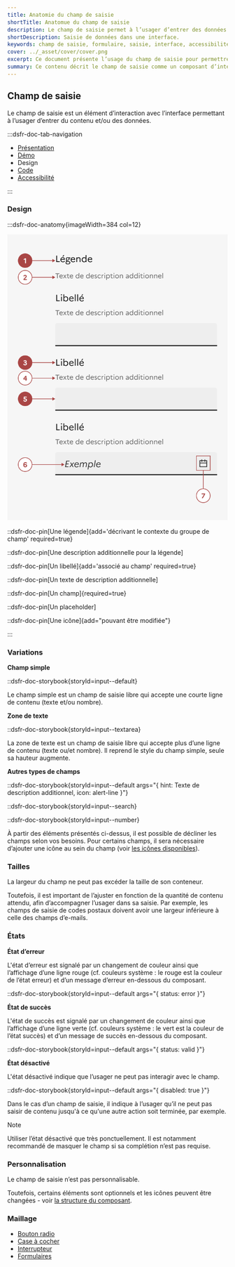```yaml
---
title: Anatomie du champ de saisie
shortTitle: Anatomue du champ de saisie
description: Le champ de saisie permet à l’usager d’entrer des données dans une interface en respectant des règles de clarté et d’accessibilité.
shortDescription: Saisie de données dans une interface.
keywords: champ de saisie, formulaire, saisie, interface, accessibilité, design system, UX, UI, libellé, texte d’aide
cover: ../_asset/cover/cover.png
excerpt: Ce document présente l’usage du champ de saisie pour permettre à l’usager d’entrer des informations, en précisant les cas d’usage appropriés et les bonnes pratiques d’interface.
summary: Ce contenu décrit le champ de saisie comme un composant d’interface permettant à l’usager de saisir du contenu ou des données. Il indique quand l’utiliser, avec quelles alternatives dans le cas de choix fermés, et fournit des recommandations précises sur son usage, la disposition des éléments, les messages de retour, l’accessibilité et les libellés. Il s’adresse aux concepteurs et développeurs souhaitant garantir une saisie claire, efficace et cohérente dans leurs interfaces.
---
```


## Champ de saisie

Le champ de saisie est un élément d’interaction avec l’interface permettant à l’usager d’entrer du contenu et/ou des données.

:::dsfr-doc-tab-navigation

- [Présentation](../index.md)
- [Démo](../demo/index.md)
- Design
- [Code](../code/index.md)
- [Accessibilité](../accessibility/index.md)

:::

### Design

:::dsfr-doc-anatomy{imageWidth=384 col=12}

![Anatomie du champ de saisie](../_asset/anatomy/anatomy-1.png)

::dsfr-doc-pin[Une légende]{add='décrivant le contexte du groupe de champ' required=true}

::dsfr-doc-pin[Une description additionnelle pour la légende]

::dsfr-doc-pin[Un libellé]{add='associé au champ' required=true}

::dsfr-doc-pin[Un texte de description additionnelle]

::dsfr-doc-pin[Un champ]{required=true}

::dsfr-doc-pin[Un placeholder]

::dsfr-doc-pin[Une icône]{add="pouvant être modifiée"}

:::

### Variations

**Champ simple**

::dsfr-doc-storybook{storyId=input--default}

Le champ simple est un champ de saisie libre qui accepte une courte ligne de contenu (texte et/ou nombre).

**Zone de texte**

::dsfr-doc-storybook{storyId=input--textarea}

La zone de texte est un champ de saisie libre qui accepte plus d’une ligne de contenu (texte ou/et nombre). Il reprend le style du champ simple, seule sa hauteur augmente.

**Autres types de champs**

::dsfr-doc-storybook{storyId=input--default args="{ hint: Texte de description additionnel, icon: alert-line }"}

::dsfr-doc-storybook{storyId=input--search}

::dsfr-doc-storybook{storyId=input--number}

À partir des éléments présentés ci-dessus, il est possible de décliner les champs selon vos besoins. Pour certains champs, il sera nécessaire d’ajouter une icône au sein du champ (voir [les icônes disponibles](../../../../../core/_part/doc/icon/index.md)).

### Tailles

La largeur du champ ne peut pas excéder la taille de son conteneur.

Toutefois, il est important de l’ajuster en fonction de la quantité de contenu attendu, afin d’accompagner l’usager dans sa saisie. Par exemple, les champs de saisie de codes postaux doivent avoir une largeur inférieure à celle des champs d’e-mails.

### États

**État d’erreur**

L'état d’erreur est signalé par un changement de couleur ainsi que l’affichage d’une ligne rouge (cf. couleurs système : le rouge est la couleur de l’état erreur) et d’un message d’erreur en-dessous du composant.

::dsfr-doc-storybook{storyId=input--default args="{ status: error }"}

**État de succès**

L'état de succès est signalé par un changement de couleur ainsi que l’affichage d’une ligne verte (cf. couleurs système : le vert est la couleur de l’état succès) et d’un message de succès en-dessous du composant.

::dsfr-doc-storybook{storyId=input--default args="{ status: valid }"}

**État désactivé**

L'état désactivé indique que l’usager ne peut pas interagir avec le champ.

::dsfr-doc-storybook{storyId=input--default args="{ disabled: true }"}

Dans le cas d’un champ de saisie, il indique à l’usager qu’il ne peut pas saisir de contenu jusqu'à ce qu'une autre action soit terminée, par exemple.

> [!NOTE]
> Utiliser l’état désactivé que très ponctuellement. Il est notamment recommandé de masquer le champ si sa complétion n’est pas requise.

### Personnalisation

Le champ de saisie n’est pas personnalisable.

Toutefois, certains éléments sont optionnels et les icônes peuvent être changées - voir [la structure du composant](#champ-de-saisie).

### Maillage

- [Bouton radio](../../../../radio/_part/doc/index.md)
- [Case à cocher](../../../../checkbox/_part/doc/index.md)
- [Interrupteur](../../../../toggle/_part/doc/index.md)
- [Formulaires](../../../../form/_part/doc/index.md)
